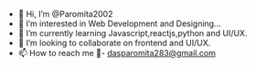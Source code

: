 - 👋 Hi, I’m @Paromita2002
- 👀 I’m interested in Web Development and Designing...
- 🌱 I’m currently learning Javascript,reactjs,python and UI/UX.
- 💞️ I’m looking to collaborate on frontend and UI/UX.
- 📫 How to reach me 📧- dasparomita283@gmail.com

<!---
Paromita2002/Paromita2002 is a ✨ special ✨ repository because its `README.md` (this file) appears on your GitHub profile.
You can click the Preview link to take a look at your changes.
--->

